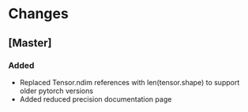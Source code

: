 # Changes

## [Master]

### Added 

- Replaced Tensor.ndim references with len(tensor.shape) to support older pytorch versions
- Added reduced precision documentation page
